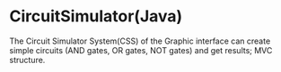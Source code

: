 # CircuitSimulator(Java)
The Circuit Simulator System(CSS) of the Graphic interface can create simple circuits (AND gates, OR gates, NOT gates) and get results;
MVC structure.
